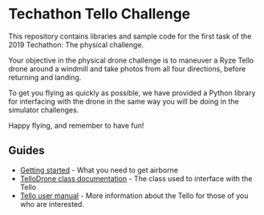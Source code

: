 # Techathon Tello Challenge

This repository contains libraries and sample code for the first task of the 2019 Techathon: The physical challenge.

Your objective in the physical drone challenge is to maneuver a Ryze Tello drone around a windmill and take photos from all four directions,
before returning  and landing.

To get you flying as quickly as possible, we have provided a Python library for interfacing with the drone in the same way you will be doing in the
simulator challenges.  

Happy flying, and remember to have fun! 

## Guides 

- [Getting started](docs/getting_started.md) - What you need to get airborne 
- [TelloDrone class documentation](docs/TelloDrone.md) - The class used to interface with the Tello
- [Tello user manual](https://dl-cdn.ryzerobotics.com/downloads/Tello/20180212/Tello+User+Manual+v1.0_EN_2.12.pdf) - More information about the Tello for those of you who are interested.

